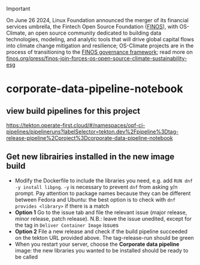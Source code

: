 > [!IMPORTANT]
> On June 26 2024, Linux Foundation announced the merger of its financial services umbrella, the Fintech Open Source Foundation ([FINOS](https://finos.org)), with OS-Climate, an open source community dedicated to building data technologies, modeling, and analytic tools that will drive global capital flows into climate change mitigation and resilience; OS-Climate projects are in the process of transitioning to the [FINOS governance framework](https://community.finos.org/docs/governance); read more on [finos.org/press/finos-join-forces-os-open-source-climate-sustainability-esg](https://finos.org/press/finos-join-forces-os-open-source-climate-sustainability-esg)

# corporate-data-pipeline-notebook

## view build pipelines for this project

<https://tekton.operate-first.cloud/#/namespaces/opf-ci-pipelines/pipelineruns?labelSelector=tekton.dev%2Fpipeline%3Dtag-release-pipeline%2Cproject%3Dcorporate-data-pipeline-notebook>

## Get new librairies installed in the new image build

- Modify the Dockerfile to include the libraries you need, e.g. add `RUN dnf -y install libpng`. `-y` is necessary to prevent `dnf` from asking y/n prompt. Pay attention to package names because they can be different between Fedora and Ubuntu: the best option is to check with `dnf provides <library>` if there is a match
- **Option 1** Go to the issue tab and file the relevant issue (major release, minor release, patch release). N.B.: leave the issue unedited, except for the tag in `Deliver Container Image` issues
- **Option 2** File a new release and check if the build pipeline succeeded on the tekton URL provided above. The tag-release-run should be green
- When you restart your server, choose the **Corporate data pipeline** image: the new libraries you wanted to be installed should be ready to be called
